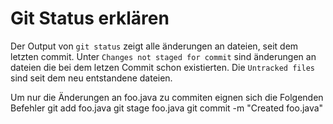 # Git Status erklären

Der Output von `git status` zeigt alle änderungen an dateien, seit dem letzten commit. 
Unter `Changes not staged for commit` sind änderungen an dateien die bei dem letzen Commit schon existierten.
Die `Untracked files` sind seit dem neu entstandene dateien.

Um nur die Änderungen an foo.java zu commiten eignen sich die Folgenden Befehler
git add foo.java
git stage foo.java
git commit -m "Created foo.java"


